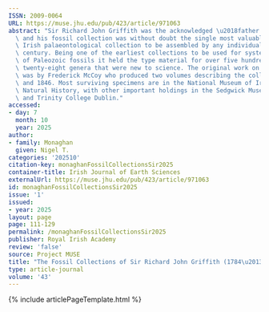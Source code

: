 ```yaml
---
ISSN: 2009-0064
URL: https://muse.jhu.edu/pub/423/article/971063
abstract: "Sir Richard John Griffith was the acknowledged \u2018father of Irish geology\u2019\
  \ and his fossil collection was without doubt the single most valuable and important\
  \ Irish palaeontological collection to be assembled by any individual in the nineteenth\
  \ century. Being one of the earliest collections to be used for systematic descriptions\
  \ of Paleozoic fossils it held the type material for over five hundred species and\
  \ twenty-eight genera that were new to science. The original work on the collection\
  \ was by Frederick McCoy who produced two volumes describing the collection in 1844\
  \ and 1846. Most surviving specimens are in the National Museum of Ireland \u2013\
  \ Natural History, with other important holdings in the Sedgwick Museum in Cambridge,\
  \ and Trinity College Dublin."
accessed:
- day: 7
  month: 10
  year: 2025
author:
- family: Monaghan
  given: Nigel T.
categories: '202510'
citation-key: monaghanFossilCollectionsSir2025
container-title: Irish Journal of Earth Sciences
externalUrl: https://muse.jhu.edu/pub/423/article/971063
id: monaghanFossilCollectionsSir2025
issue: '1'
issued:
- year: 2025
layout: page
page: 111-129
permalink: /monaghanFossilCollectionsSir2025
publisher: Royal Irish Academy
review: 'false'
source: Project MUSE
title: "The Fossil Collections of Sir Richard John Griffith (1784\u20131878)"
type: article-journal
volume: '43'
---
```

{% include articlePageTemplate.html %}